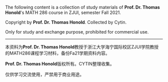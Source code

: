 The following content is a collection of study materials of **Prof. Dr. Thomas Honold**'s MATH 286 course in ZJUI, semester Fall 2021.

Copyright by **Prof. Dr. Thomas Honold**. Collected by Cytin.

Only for study and exchange purpose, prohibited for commercial use.

----

本资料为**Prof. Dr. Thomas Honold**教授于浙江大学海宁国际校区ZJUI学院教授的MATH286课程学习材料，备份Fa21学期资料内容。

**Prof. Dr. Thomas Honold**版权所有。CYTIN整理收集。

仅供学习交流使用，严禁用于商业用途。
